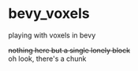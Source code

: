 # bevy_voxels
 playing with voxels in bevy

<s>nothing here but a single lonely block</s><br>
oh look, there's a chunk

